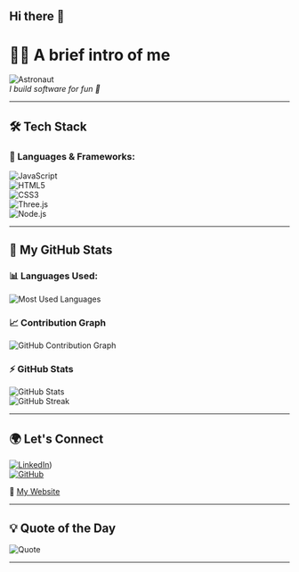## Hi there 👋

# 👨‍💻 A brief intro of me  

![Astronaut](https://github.com/esiihle/esiihle/assets/85713465/v4)  
_I build software for fun 💙_

---

## 🛠️ Tech Stack  
### 🔹 Languages & Frameworks:
![JavaScript](https://img.shields.io/badge/JavaScript-F7DF1E?style=for-the-badge&logo=javascript&logoColor=black)  
![HTML5](https://img.shields.io/badge/HTML5-E34F26?style=for-the-badge&logo=html5&logoColor=white)  
![CSS3](https://img.shields.io/badge/CSS3-1572B6?style=for-the-badge&logo=css3&logoColor=white)  
![Three.js](https://img.shields.io/badge/Three.js-000000?style=for-the-badge&logo=three.js&logoColor=white)  
![Node.js](https://img.shields.io/badge/Node.js-339933?style=for-the-badge&logo=nodedotjs&logoColor=white)  

---

## 🚀 My GitHub Stats  

### 📊 Languages Used:  
![Most Used Languages](https://github-readme-stats.vercel.app/api/top-langs/?username=esiihle&layout=compact&theme=dark)  

### 📈 Contribution Graph  
![GitHub Contribution Graph](https://github-readme-activity-graph.cyclic.app/graph?username=esiihle&theme=github-dark)  

### ⚡ GitHub Stats  
![GitHub Stats](https://github-readme-stats.vercel.app/api?username=esiihle&show_icons=true&theme=dark)  
![GitHub Streak](https://streak-stats.demolab.com?user=esiihle&theme=dark&hide_border=true)  

---

## 🌍 Let's Connect  
[![LinkedIn](https://img.shields.io/badge/LinkedIn-0077B5?style=for-the-badge&logo=linkedin&logoColor=white)](https://www.linkedin.com/in/sicelwesihle-myeza-111369202/))  
[![GitHub](https://img.shields.io/badge/GitHub-100000?style=for-the-badge&logo=github&logoColor=white)](https://github.com/esiihle)  

📌 [My Website](https://your-website.com)  

---

## 💡 Quote of the Day  
![Quote](https://quotes-github-readme.vercel.app/api?type=horizontal&theme=dark)

---
<!--
**esiihle/esiihle** is a ✨ _special_ ✨ repository because its `README.md` (this file) appears on your GitHub profile.

Here are some ideas to get you started:

- 🔭 I’m currently working on ...
- 🌱 I’m currently learning ...
- 👯 I’m looking to collaborate on ...
- 🤔 I’m looking for help with ...
- 💬 Ask me about ...
- 📫 How to reach me: ...
- 😄 Pronouns: ...
- ⚡ Fun fact: ...
-->
